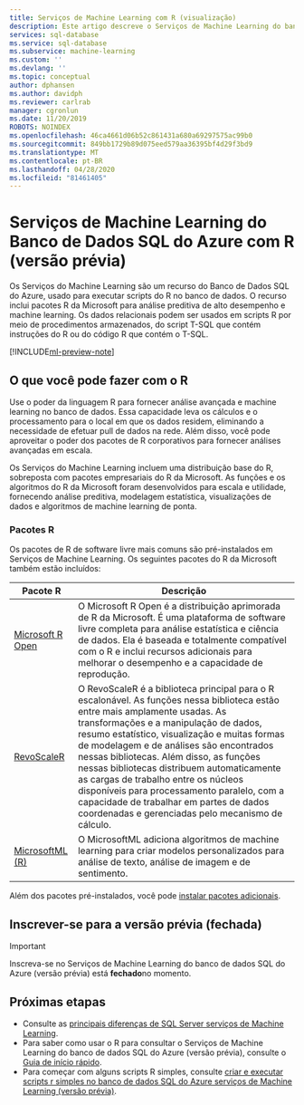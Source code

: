 ```yaml
---
title: Serviços de Machine Learning com R (visualização)
description: Este artigo descreve o Serviços de Machine Learning do banco de dados SQL do Azure (com R) e explica como ele funciona.
services: sql-database
ms.service: sql-database
ms.subservice: machine-learning
ms.custom: ''
ms.devlang: ''
ms.topic: conceptual
author: dphansen
ms.author: davidph
ms.reviewer: carlrab
manager: cgronlun
ms.date: 11/20/2019
ROBOTS: NOINDEX
ms.openlocfilehash: 46ca4661d06b52c861431a680a69297575ac99b0
ms.sourcegitcommit: 849bb1729b89d075eed579aa36395bf4d29f3bd9
ms.translationtype: MT
ms.contentlocale: pt-BR
ms.lasthandoff: 04/28/2020
ms.locfileid: "81461405"
---
```

# <a name="azure-sql-database-machine-learning-services-with-r-preview"></a>Serviços de Machine Learning do Banco de Dados SQL do Azure com R (versão prévia)

Os Serviços do Machine Learning são um recurso do Banco de Dados SQL do Azure, usado para executar scripts do R no banco de dados. O recurso inclui pacotes R da Microsoft para análise preditiva de alto desempenho e machine learning. Os dados relacionais podem ser usados em scripts R por meio de procedimentos armazenados, do script T-SQL que contém instruções do R ou do código R que contém o T-SQL.

[!INCLUDE[ml-preview-note](../../includes/sql-database-ml-preview-note.md)]

## <a name="what-you-can-do-with-r"></a>O que você pode fazer com o R

Use o poder da linguagem R para fornecer análise avançada e machine learning no banco de dados. Essa capacidade leva os cálculos e o processamento para o local em que os dados residem, eliminando a necessidade de efetuar pull de dados na rede. Além disso, você pode aproveitar o poder dos pacotes de R corporativos para fornecer análises avançadas em escala.

Os Serviços do Machine Learning incluem uma distribuição base do R, sobreposta com pacotes empresariais do R da Microsoft. As funções e os algoritmos do R da Microsoft foram desenvolvidos para escala e utilidade, fornecendo análise preditiva, modelagem estatística, visualizações de dados e algoritmos de machine learning de ponta.

### <a name="r-packages"></a>Pacotes R

Os pacotes de R de software livre mais comuns são pré-instalados em Serviços de Machine Learning. Os seguintes pacotes do R da Microsoft também estão incluídos:

| Pacote R | Descrição|
|-|-|
| [Microsoft R Open](https://mran.microsoft.com/rro) | O Microsoft R Open é a distribuição aprimorada de R da Microsoft. É uma plataforma de software livre completa para análise estatística e ciência de dados. Ela é baseada e totalmente compatível com o R e inclui recursos adicionais para melhorar o desempenho e a capacidade de reprodução. |
| [RevoScaleR](https://docs.microsoft.com/sql/advanced-analytics/r/ref-r-revoscaler) | O RevoScaleR é a biblioteca principal para o R escalonável. As funções nessa biblioteca estão entre mais amplamente usadas. As transformações e a manipulação de dados, resumo estatístico, visualização e muitas formas de modelagem e de análises são encontrados nessas bibliotecas. Além disso, as funções nessas bibliotecas distribuem automaticamente as cargas de trabalho entre os núcleos disponíveis para processamento paralelo, com a capacidade de trabalhar em partes de dados coordenadas e gerenciadas pelo mecanismo de cálculo. |
| [MicrosoftML (R)](https://docs.microsoft.com/sql/advanced-analytics/r/ref-r-microsoftml) | O MicrosoftML adiciona algoritmos de machine learning para criar modelos personalizados para análise de texto, análise de imagem e de sentimento. |

Além dos pacotes pré-instalados, você pode [instalar pacotes adicionais](sql-database-machine-learning-services-add-r-packages.md).

<a name="signup"></a>

## <a name="sign-up-for-the-preview-closed"></a>Inscrever-se para a versão prévia (fechada)

> [!IMPORTANT]
> Inscreva-se no Serviços de Machine Learning do banco de dados SQL do Azure (versão prévia) está **fechado**no momento.

## <a name="next-steps"></a>Próximas etapas

- Consulte as [principais diferenças de SQL Server serviços de Machine Learning](sql-database-machine-learning-services-differences.md).
- Para saber como usar o R para consultar o Serviços de Machine Learning do banco de dados SQL do Azure (versão prévia), consulte o [Guia de início rápido](sql-database-connect-query-r.md).
- Para começar com alguns scripts R simples, consulte [criar e executar scripts r simples no banco de dados SQL do Azure serviços de Machine Learning (versão prévia)](sql-database-quickstart-r-create-script.md).
